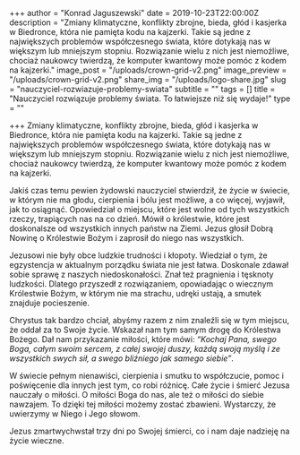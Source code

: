 +++
author = "Konrad Jaguszewski"
date = 2019-10-23T22:00:00Z
description = "Zmiany klimatyczne, konflikty zbrojne, bieda, głód i kasjerka w Biedronce, która nie pamięta kodu na kajzerki. Takie są jedne z największych problemów współczesnego świata, które dotykają nas w większym lub mniejszym stopniu. Rozwiązanie wielu z nich jest niemożliwe, chociaż naukowcy twierdzą, że komputer kwantowy może pomóc z kodem na kajzerki."
image_post = "/uploads/crown-grid-v2.png"
image_preview = "/uploads/crown-grid-v2.png"
share_img = "/uploads/logo-share.jpg"
slug = "nauczyciel-rozwiazuje-problemy-swiata"
subtitle = ""
tags = []
title = "Nauczyciel rozwiązuje problemy świata. To łatwiejsze niż się wydaje!"
type = ""

+++
Zmiany klimatyczne, konflikty zbrojne, bieda, głód i kasjerka w Biedronce, która nie pamięta kodu na kajzerki. Takie są jedne z największych problemów współczesnego świata, które dotykają nas w większym lub mniejszym stopniu. Rozwiązanie wielu z nich jest niemożliwe, chociaż naukowcy twierdzą, że komputer kwantowy może pomóc z kodem na kajzerki.

Jakiś czas temu pewien żydowski nauczyciel stwierdził, że życie w świecie, w którym nie ma głodu, cierpienia i bólu jest możliwe, a co więcej, wyjawił, jak to osiągnąć. Opowiedział o miejscu, które jest wolne od tych wszystkich rzeczy, trapiących nas na co dzień. Mówił o królestwie, które jest doskonalsze od wszystkich innych państw na Ziemi. Jezus głosił Dobrą Nowinę o Królestwie Bożym i zaprosił do niego nas wszystkich.

Jezusowi nie były obce ludzkie trudności i kłopoty. Wiedział o tym, że egzystencja w aktualnym porządku świata nie jest łatwa. Doskonale zdawał sobie sprawę z naszych niedoskonałości. Znał też pragnienia i tęsknoty ludzkości. Dlatego przyszedł z rozwiązaniem, opowiadając o wiecznym Królestwie Bożym, w którym nie ma strachu, udręki ustają, a smutek znajduje pocieszenie.

Chrystus tak bardzo chciał, abyśmy razem z nim znaleźli się w tym miejscu, że oddał za to Swoje życie. Wskazał nam tym samym drogę do Królestwa Bożego. Dał nam przykazanie miłości, które mówi: _“Kochaj Pana, swego Boga, całym swoim sercem, z całej swojej duszy, każdą swoją myślą i ze wszystkich swych sił, a swego bliźniego jak samego siebie”_.

W świecie pełnym nienawiści, cierpienia i smutku to współczucie, pomoc i poświęcenie dla innych jest tym, co robi różnicę. Całe życie i śmierć Jezusa nauczały o miłości. O miłości Boga do nas, ale też o miłości do siebie nawzajem. To dzięki tej miłości możemy zostać zbawieni. Wystarczy, że uwierzymy w Niego i Jego słowom.

Jezus zmartwychwstał trzy dni po Swojej śmierci, co i nam daje nadzieję na życie wieczne.